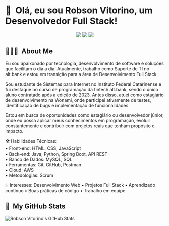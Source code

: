 <h1>👋 &nbsp;Olá, eu sou Robson Vitorino, um  Desenvolvedor Full Stack!</h1>
<p align="center">
<a href="https://www.linkedin.com/in/robson-vitorino-888100253"><img src="https://img.shields.io/badge/-My%20LinkedIn-0077B5?style=flat-square&logo=linkedin&logoColor=white"/></a>
<a href="https://www.instagram.com/vitorinotech?igsh=dnFxMHczczdzM291&utm_source=qr"><img src="https://img.shields.io/badge/-My%20Professional%20IG_-E4405F?style=flat-square&logo=Instagram&logoColor=white"/></a>
<a href="mailto:robson.jrr2612@gmail.com"><img src="https://img.shields.io/badge/-Send%20Me%20a%20Message-D14836?style=flat-square&logo=Gmail&logoColor=white"/></a>

</p>

<h2> 👨🏻‍💻 &nbsp;About Me </h2>

Eu sou apaixonado por tecnologia, desenvolvimento de software e soluções que facilitam o dia a dia. Atualmente, trabalho como Suporte de TI no alt.bank e estou em transição para a área de Desenvolvimento Full Stack.

Sou estudante de Sistemas para Internet no Instituto Federal Catarinense e fui destaque no curso de programação da fintech alt.bank, sendo o único aluno contratado após a edição de 2023. Antes disso, atuei como estagiário de desenvolvimento na Wonami, onde participei ativamente de testes, identificação de bugs e implementação de funcionalidades.

Estou em busca de oportunidades como estagiário ou desenvolvedor júnior, onde eu possa aplicar meus conhecimentos em programação, evoluir constantemente e contribuir com projetos reais que tenham propósito e impacto.

🛠️ Habilidades Técnicas:<br>
• Front-end: HTML, CSS, JavaScript<br>
• Back-end: Java, Python, Spring Boot, API REST<br>
• Banco de Dados: MySQL, SQL<br>
• Ferramentas: Git, GitHub, Postman<br>
• Cloud: AWS<br>
• Metodologias: Scrum<br>

💡 Interesses: Desenvolvimento Web • Projetos Full Stack • Aprendizado contínuo • Boas práticas de código • Trabalho em equipe


<h2>🚀 &nbsp;My GitHub Stats</h2>

![Robson Vitorino's GitHub Stats](https://github-readme-stats.vercel.app/api?username=RobsonVitorino&show_icons=true&theme=dracula)
